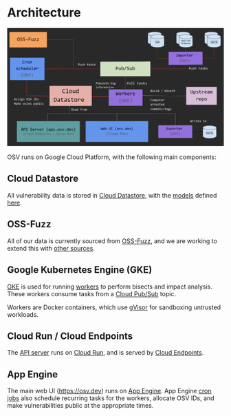 # Architecture

<p align="center">
  <img src="images/architecture.png" width="800">
</p>

OSV runs on Google Cloud Platform, with the following main components:

## Cloud Datastore

All vulnerability data is stored in [Cloud Datastore], with the [models] defined
[here].

[Cloud Datastore]: https://cloud.google.com/datastore
[models]:
https://googleapis.dev/python/python-ndb/latest/index.html#defining-entities-keys-and-properties
[here]: https://github.com/google/osv/blob/master/osv/models.py

## OSS-Fuzz

All of our data is currently sourced from [OSS-Fuzz], and we are working to
extend this with [other sources].

[OSS-Fuzz]: https://github.com/google/oss-fuzz
[other sources]: https://github.com/google/osv.dev/tree/master/vulnfeeds

## Google Kubernetes Engine (GKE)

[GKE] is used for running [workers] to perform bisects and impact analysis.
These workers consume tasks from a [Cloud Pub/Sub] topic.

Workers are Docker containers, which use [gVisor] for sandboxing untrusted
workloads.

[GKE]: https://cloud.google.com/kubernetes-engine
[workers]: https://github.com/google/osv/tree/master/docker/worker
[gVisor]: https://gvisor.dev/
[Cloud Pub/Sub]: https://cloud.google.com/pubsub

## Cloud Run / Cloud Endpoints

The [API server] runs on [Cloud Run], and is served by [Cloud Endpoints].

[API server]: https://github.com/google/osv/tree/master/gcp/api
[Cloud Run]: https://cloud.google.com/run
[Cloud Endpoints]: https://cloud.google.com/endpoints

## App Engine

The main web UI (https://osv.dev) runs on [App Engine]. App Engine [cron jobs]
also schedule recurring tasks for the workers, allocate OSV IDs, and make
vulnerabilities public at the appropriate times.

[App Engine]: https://github.com/google/osv/tree/master/gcp/appengine
[cron jobs]: https://github.com/google/osv/blob/master/gcp/appengine/cron.yaml

